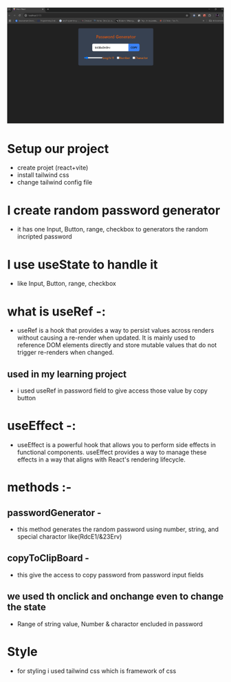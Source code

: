 ![alt text](image.png)

# Setup our project 
- create projet (react+vite)
- install tailwind css
- change tailwind config file

# I create random password generator
- it has one Input, Button, range, checkbox to generators the random incripted password

# I use useState to handle it
- like Input, Button, range, checkbox 

# what is useRef -:
- useRef is a hook that provides a way to persist values across renders without causing a re-render when updated. It is mainly used to reference DOM elements directly and store mutable values that do not trigger re-renders when changed.

## used in my learning project
- i used useRef in password field to give access those value by copy button

# useEffect -:
- useEffect is a powerful hook that allows you to perform side effects in functional components. useEffect provides a way to manage these effects in a way that aligns with React's rendering lifecycle.

# methods :-
## passwordGenerator -
- this method generates the random password using number, string, and special charactor like(RdcE1/&23Erv)

## copyToClipBoard -
- this give the access to copy password from password input fields 

## we used th onclick and onchange even to change the state
- Range of string value, Number & charactor encluded in password

# Style 
- for styling i used tailwind css which is framework of css 


